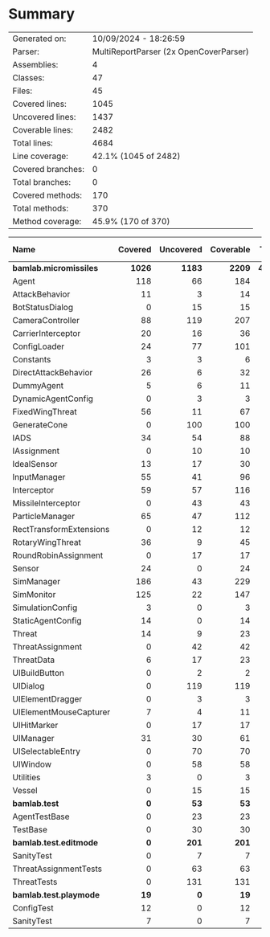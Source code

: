 ﻿# Summary
|||
|:---|:---|
| Generated on: | 10/09/2024 - 18:26:59 |
| Parser: | MultiReportParser (2x OpenCoverParser) |
| Assemblies: | 4 |
| Classes: | 47 |
| Files: | 45 |
| Covered lines: | 1045 |
| Uncovered lines: | 1437 |
| Coverable lines: | 2482 |
| Total lines: | 4684 |
| Line coverage: | 42.1% (1045 of 2482) |
| Covered branches: | 0 |
| Total branches: | 0 |
| Covered methods: | 170 |
| Total methods: | 370 |
| Method coverage: | 45.9% (170 of 370) |

|**Name**|**Covered**|**Uncovered**|**Coverable**|**Total**|**Line coverage**|**Covered**|**Total**|**Branch coverage**|**Covered**|**Total**|**Method coverage**|
|:---|---:|---:|---:|---:|---:|---:|---:|---:|---:|---:|---:|
|**bamlab.micromissiles**|**1026**|**1183**|**2209**|**4523**|**46.4%**|**0**|**0**|****|**167**|**341**|**48.9%**|
|Agent|118|66|184|319|64.1%|0|0||21|35|60%|
|AttackBehavior|11|3|14|51|78.5%|0|0||2|3|66.6%|
|BotStatusDialog|0|15|15|30|0%|0|0||0|2|0%|
|CameraController|88|119|207|454|42.5%|0|0||11|23|47.8%|
|CarrierInterceptor|20|16|36|52|55.5%|0|0||4|5|80%|
|ConfigLoader|24|77|101|147|23.7%|0|0||3|12|25%|
|Constants|3|3|6|17|50%|0|0||1|2|50%|
|DirectAttackBehavior|26|6|32|74|81.2%|0|0||2|2|100%|
|DummyAgent|5|6|11|319|45.4%|0|0||2|5|40%|
|DynamicAgentConfig|0|3|3|122|0%|0|0||0|1|0%|
|FixedWingThreat|56|11|67|139|83.5%|0|0||8|10|80%|
|GenerateCone|0|100|100|144|0%|0|0||0|9|0%|
|IADS|34|54|88|145|38.6%|0|0||9|17|52.9%|
|IAssignment|0|10|10|42|0%|0|0||0|3|0%|
|IdealSensor|13|17|30|54|43.3%|0|0||2|5|40%|
|InputManager|55|41|96|142|57.2%|0|0||11|11|100%|
|Interceptor|59|57|116|174|50.8%|0|0||10|16|62.5%|
|MissileInterceptor|0|43|43|78|0%|0|0||0|4|0%|
|ParticleManager|65|47|112|170|58%|0|0||11|15|73.3%|
|RectTransformExtensions|0|12|12|18|0%|0|0||0|4|0%|
|RotaryWingThreat|36|9|45|79|80%|0|0||7|9|77.7%|
|RoundRobinAssignment|0|17|17|44|0%|0|0||0|2|0%|
|Sensor|24|0|24|117|100%|0|0||3|3|100%|
|SimManager|186|43|229|377|81.2%|0|0||22|29|75.8%|
|SimMonitor|125|22|147|233|85%|0|0||15|19|78.9%|
|SimulationConfig|3|0|3|122|100%|0|0||1|1|100%|
|StaticAgentConfig|14|0|14|62|100%|0|0||5|5|100%|
|Threat|14|9|23|49|60.8%|0|0||4|5|80%|
|ThreatAssignment|0|42|42|79|0%|0|0||0|5|0%|
|ThreatData|6|17|23|45|26%|0|0||1|5|20%|
|UIBuildButton|0|2|2|11|0%|0|0||0|2|0%|
|UIDialog|0|119|119|198|0%|0|0||0|18|0%|
|UIElementDragger|0|3|3|12|0%|0|0||0|1|0%|
|UIElementMouseCapturer|7|4|11|20|63.6%|0|0||2|3|66.6%|
|UIHitMarker|0|17|17|29|0%|0|0||0|4|0%|
|UIManager|31|30|61|106|50.8%|0|0||9|16|56.2%|
|UISelectableEntry|0|70|70|113|0%|0|0||0|15|0%|
|UIWindow|0|58|58|100|0%|0|0||0|9|0%|
|Utilities|3|0|3|9|100%|0|0||1|1|100%|
|Vessel|0|15|15|27|0%|0|0||0|5|0%|
|**bamlab.test**|**0**|**53**|**53**|**84**|**0%**|**0**|**0**|****|**0**|**11**|**0%**|
|AgentTestBase|0|23|23|40|0%|0|0||0|5|0%|
|TestBase|0|30|30|44|0%|0|0||0|6|0%|
|**bamlab.test.editmode**|**0**|**201**|**201**|**469**|**0%**|**0**|**0**|****|**0**|**15**|**0%**|
|SanityTest|0|7|7|22|0%|0|0||0|2|0%|
|ThreatAssignmentTests|0|63|63|141|0%|0|0||0|2|0%|
|ThreatTests|0|131|131|306|0%|0|0||0|11|0%|
|**bamlab.test.playmode**|**19**|**0**|**19**|**49**|**100%**|**0**|**0**|****|**3**|**3**|**100%**|
|ConfigTest|12|0|12|25|100%|0|0||2|2|100%|
|SanityTest|7|0|7|24|100%|0|0||1|1|100%|
